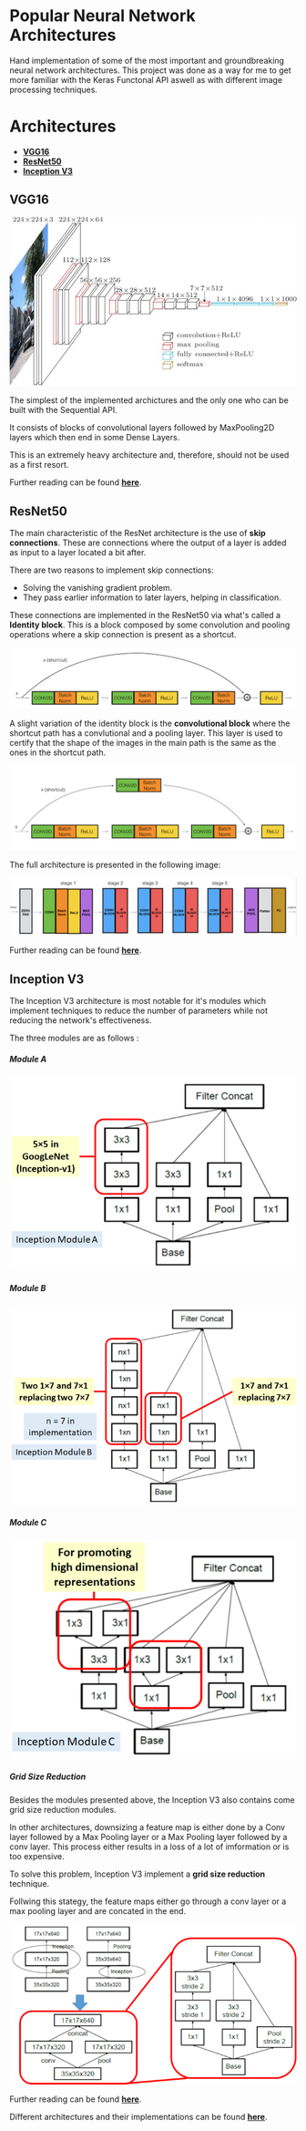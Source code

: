# Popular Neural Network Architectures
Hand implementation of some of the most important and groundbreaking neural network architectures.
This project was done as a way for me to get more familiar with the Keras Functonal API aswell as with different image processing techniques.

# Architectures
 - **[VGG16](#vgg16)**
 - **[ResNet50](#resnet50)**
 - **[Inception V3](#inception-v3)**
 
 ## VGG16
 ![VGG16](ReadMe_images/vgg16-neural-network.jpg)
 
  The simplest of the implemented archictures and the only one who can be built with the Sequential API.
  
  It consists of blocks of convolutional layers followed by MaxPooling2D layers which then end in some Dense Layers.
  
  This is an extremely heavy architecture and, therefore, should not be used as a first resort.
  
  Further reading can be found **[here](https://neurohive.io/en/popular-networks/vgg16/)**.
  
## ResNet50

The main characteristic of the ResNet architecture is the use of **skip connections**. These are connections where the output of a layer is added as input to a layer located a bit after.

There are two reasons to implement skip connections:
 - Solving the vanishing gradient problem.
 - They pass earlier information to later layers, helping in classification.

These connections are implemented in the ResNet50 via what's called a **Identity block**. This is a block composed by some convolution and pooling operations where a skip connection is present as a shortcut.

![Identity block](ReadMe_images/identity_block.png)

A slight variation of the identity block is the **convolutional block** where the shortcut path has a convlutional and a pooling layer. This layer is used to certify that the shape of the images in the main path is the same as the ones in the shortcut path.

![Convolutional block](ReadMe_images/resnet_conv_block.png)

The full architecture is presented in the following image:

![ResNet50](ReadMe_images/resnet.png)

  Further reading can be found **[here](https://towardsdatascience.com/understanding-and-coding-a-resnet-in-keras-446d7ff84d33)**.

## Inception V3

The Inception V3 architecture is most notable for it's modules which implement techniques to reduce the number of parameters while not reducing the network's effectiveness.

The three modules are as follows :

  ##### Module A
  
  ![Module A](ReadMe_images/Module_A.png)
  
  ##### Module B
  
  ![Module B](ReadMe_images/Module_B.png)
  
  ##### Module C
  
  ![Module C](ReadMe_images/Module_C.png)
 
  ##### Grid Size Reduction
  
  Besides the modules presented above, the Inception V3 also contains come grid size reduction modules.
  
  In other architectures, downsizing a feature map is either done by a Conv layer followed by a Max Pooling layer or a Max Pooling layer followed by a conv layer. This process either results in a loss of a lot of imformation or is too expensive.
  
  To solve this problem, Inception V3 implement a **grid size reduction** technique. 
  
  Follwing this stategy, the feature maps either go through a conv layer or a max pooling layer and are concated in the end.
  
  ![Grid Size Reduction](ReadMe_images/grid_size_reduction.png)
  
  Further reading can be found **[here](https://medium.com/@sh.tsang/review-inception-v3-1st-runner-up-image-classification-in-ilsvrc-2015-17915421f77c)**.
  
  
Different architectures and their implementations can be found **[here](https://github.com/keras-team/keras-applications/tree/master/keras_applications)**.
